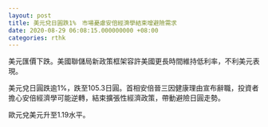 ```yaml
---
layout: post
title: 美元兌日圓跌1%　市場憂慮安倍經濟學結束增避險需求
date: 2020-08-29 06:08:15.000000000 +08:00
categories: rthk
---
```


美元匯價下跌。美國聯儲局新政策框架容許美國更長時間維持低利率，不利美元表現。

美元兌日圓跌逾1%，跌至105.3日圓。首相安倍晉三因健康理由宣布辭職，投資者擔心安倍經濟學可能逆轉，結束擴張性經濟政策，帶動避險日圓走勢。

歐元兌美元升至1.19水平。
